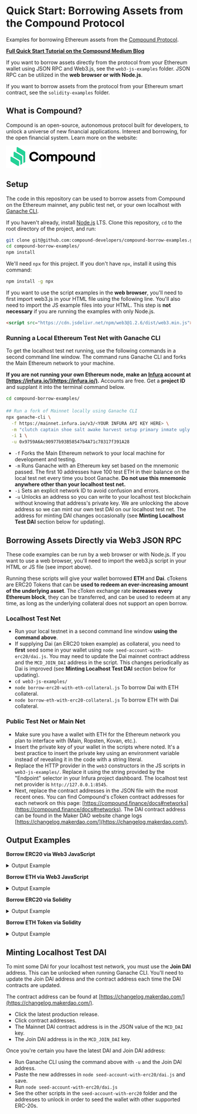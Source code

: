 # Quick Start: Borrowing Assets from the Compound Protocol

Examples for borrowing Ethereum assets from the [Compound Protocol](https://compound.finance/?ref=github&user=ajb413&repo=compound-borrow-examples).

**[Full Quick Start Tutorial on the Compound Medium Blog](https://medium.com/compound-finance/borrowing-assets-from-compound-quick-start-guide-f5e69af4b8f4)** 

If you want to borrow assets directly from the protocol from your Ethereum wallet using JSON RPC and Web3.js, see the `web3-js-examples` folder. JSON RPC can be utilized in the **web browser or with Node.js**.

If you want to borrow assets from the protocol from your Ethereum smart contract, see the `solidity-examples` folder.

## What is Compound?
Compound is an open-source, autonomous protocol built for developers, to unlock a universe of new financial applications. Interest and borrowing, for the open financial system. Learn more on the website:

<a href="https://compound.finance/?ref=github&user=ajb413&repo=compound-supply-examples">
    <img alt="Compound Finance" src="https://raw.githubusercontent.com/ajb413/compound-interest-alerts/master/compound-finance-logo.png" width=260 height=60/>
</a>

## Setup
The code in this repository can be used to borrow assets from Compound on the Ethereum mainnet, any public test net, or your own localhost with [Ganache CLI](https://github.com/trufflesuite/ganache-cli).

If you haven't already, install [Node.js](https://nodejs.org/) LTS. Clone this repository, `cd` to the root directory of the project, and run:
```bash
git clone git@github.com:compound-developers/compound-borrow-examples.git
cd compound-borrow-examples/
npm install
```

We'll need `npx` for this project. If you don't have `npx`, install it using this command:
```bash
npm install -g npx
```

If you want to use the script examples in the **web browser**, you'll need to first import web3.js in your HTML file using the following line. You'll also need to import the JS example files into your HTML. This step is **not necessary** if you are running the examples with only Node.js.
```html
<script src="https://cdn.jsdelivr.net/npm/web3@1.2.6/dist/web3.min.js"></script>
```

### Running a Local Ethereum Test Net with Ganache CLI
To get the localhost test net running, use the following commands in a second command line window. The command runs Ganache CLI and forks the Main Ethereum network to your machine.

**If you are not running your own Ethereum node, make an [Infura](https://infura.io/) account at [https://infura.io/](https://infura.io/).** Accounts are free. Get a **project ID** and supplant it into the terminal command below.

```bash
cd compound-borrow-examples/

## Run a fork of Mainnet locally using Ganache CLI
npx ganache-cli \
  -f https://mainnet.infura.io/v3/<YOUR INFURA API KEY HERE> \
  -m "clutch captain shoe salt awake harvest setup primary inmate ugly among become" \
  -i 1 \
  -u 0x9759A6Ac90977b93B58547b4A71c78317f391A28
```

- `-f` Forks the Main Ethereum network to your local machine for development and testing.
- `-m` Runs Ganache with an Ethereum key set based on the mnemonic passed. The first 10 addresses have 100 test ETH in their balance on the local test net every time you boot Ganache. **Do not use this mnemonic anywhere other than your localhost test net.**
- `-i` Sets an explicit network ID to avoid confusion and errors.
- `-u` Unlocks an address so you can write to your localhost test blockchain without knowing that address's private key. We are unlocking the above address so we can mint our own test DAI on our localhost test net. The address for minting DAI changes occasionally (see **Minting Localhost Test DAI** section below for updating).

## Borrowing Assets Directly via Web3 JSON RPC
These code examples can be run by a web browser or with Node.js. If you want to use a web browser, you'll need to import the web3.js script in your HTML or JS file (see import above).

Running these scripts will give your wallet borrowed **ETH** and **Dai**. cTokens are ERC20 Tokens that can be **used to redeem an ever-increasing amount of the underlying asset**. The cToken exchange rate **increases every Ethereum block**, they can be transferred, and can be used to redeem at any time, as long as the underlying collateral does not support an open borrow.

### Localhost Test Net
- Run your local testnet in a second command line window **using the command above**.
- If supplying Dai (an ERC20 token example) as collateral, you need to **first** seed some in your wallet using `node seed-account-with-erc20/dai.js`. You may need to update the Dai mainnet contract address and the `MCD_JOIN_DAI` address in the script. This changes periodically as Dai is improved (see **Minting Localhost Test DAI** section below for updating).
- `cd web3-js-examples/`
- `node borrow-erc20-with-eth-collateral.js` To borrow Dai with ETH collateral.
- `node borrow-eth-with-erc20-collateral.js` To borrow ETH with Dai collateral.

### Public Test Net or Main Net
- Make sure you have a wallet with ETH for the Ethereum network you plan to interface with (Main, Ropsten, Kovan, etc.).
- Insert the private key of your wallet in the scripts where noted. It's a best practice to insert the private key using an environment variable instead of revealing it in the code with a string literal.
- Replace the HTTP provider in the `web3` constructors in the JS scripts in `web3-js-examples/`. Replace it using the string provided by the "Endpoint" selector in your Infura project dashboard. The localhost test net provider is `http://127.0.0.1:8545`.
- Next, replace the contract addresses in the JSON file with the most recent ones. You can find Compound's cToken contract addresses for each network on this page: [https://compound.finance/docs#networks](https://compound.finance/docs#networks). The DAI contract address can be found in the Maker DAO website change logs [https://changelog.makerdao.com/](https://changelog.makerdao.com/).

## Output Examples

**Borrow ERC20 via Web3 JavaScript**

<details><summary>Output Example</summary>
<p>

```
node web3-js-examples/borrow-erc20-with-eth-collateral.js
My Wallet's  ETH Balance: 100
My Wallet's cETH Balance: 0
My Wallet's  DAI Balance: 0.000200882723749888

Supplying ETH to the protocol as collateral (you will get cETH in return)...

My Wallet's  ETH Balance: 98.9975322
My Wallet's cETH Balance: 49.9302679
My Wallet's  DAI Balance: 0.000200882723749888

Entering market (via Comptroller contract) for ETH (as collateral)...
Calculating your liquid assets in the protocol...
Fetching cETH collateral factor...
Fetching DAI price from the price feed...
Fetching borrow rate per block for DAI borrowing...

You have 287.9287499590705 of LIQUID assets (worth of USD) pooled in the protocol.
You can borrow up to 75% of your TOTAL collateral supplied to the protocol as DAI.
1 DAI == 1.009985 USD
You can borrow up to 285.0822041506265 DAI from the protocol.
NEVER borrow near the maximum amount because your account will be instantly liquidated.

Your borrowed amount INCREASES (1.888700297e-8 * borrowed amount) DAI per block.
This is based on the current borrow rate.

Now attempting to borrow 50 DAI...
My Wallet's  ETH Balance: 98.98930958
My Wallet's cETH Balance: 49.9302679
My Wallet's  DAI Balance: 50.00020088272375

Fetching DAI borrow balance from cDAI contract...
Borrow balance is 50 DAI

This part is when you do something with those borrowed assets!

Now repaying the borrow...
Approving DAI to be transferred from your wallet to the cDAI contract...

Borrow repaid.

My Wallet's  ETH Balance: 98.98283472
My Wallet's cETH Balance: 49.9302679
My Wallet's  DAI Balance: 0.000200882723749888

```
</p>
</details>

**Borrow ETH via Web3 JavaScript**

<details><summary>Output Example</summary>
<p>

```
node web3-js-examples/borrow-eth-with-erc20-collateral.js
My Wallet's  ETH Balance: 98.98283472
My Wallet's cDAI Balance: 0
My Wallet's  DAI Balance: 50.00020088272375

Approving DAI to be transferred from your wallet to the cDAI contract...

Supplying DAI to the protocol as collateral (you will get cDAI in return)...

My Wallet's  ETH Balance: 98.97617056
My Wallet's cDAI Balance: 723.03067199
My Wallet's  DAI Balance: 35.00020088272375

Entering market (via Comptroller contract) for ETH (as collateral)...
Calculating your liquid assets in the protocol...
Fetching the protocol's DAI collateral factor...
Fetching DAI price from the price feed...
Fetching borrow rate per block for ETH borrowing...

You have 299.291079301354028695 of LIQUID assets (worth of USD) pooled in the protocol.
You can borrow up to 75% of your TOTAL assets supplied to the protocol as ETH.
1 DAI == 1.009985 USD
You can borrow up to 299.291079301354028695 USD worth of assets from the protocol.
NEVER borrow near the maximum amount because your account will be instantly liquidated.

Your borrowed amount INCREASES (1.2222654221e-8 * borrowed amount) ETH per block.
This is based on the current borrow rate.

Now attempting to borrow 0.02 ETH...

ETH borrow successful.

My Wallet's  ETH Balance: 98.99167388
My Wallet's cDAI Balance: 723.03067199
My Wallet's  DAI Balance: 35.00020088272375

Fetching your ETH borrow balance from cETH contract...
Borrow balance is 0.02 ETH

This part is when you do something with those borrowed assets!

Now repaying the borrow...

Borrow repaid.

My Wallet's  ETH Balance: 98.96883582
My Wallet's cDAI Balance: 723.03067199
My Wallet's  DAI Balance: 35.00020088272375

```
</p>
</details>

**Borrow ERC20 via Solidity**

<details><summary>Output Example</summary>
<p>

```
node solidity-examples/borrow-erc20-via-solidity.js
My Wallet's   ETH Balance: 99.97413128
MyContract's  ETH Balance: 0
MyContract's cETH Balance: 0
MyContract's  DAI Balance: 0

Calling MyContract.borrowErc20Example with 1 ETH for collateral...

My Wallet's   ETH Balance: 98.96193916
MyContract's  ETH Balance: 0
MyContract's cETH Balance: 49.9302674
MyContract's  DAI Balance: 10

Now repaying the borrow...

My Wallet's   ETH Balance: 98.95618962
MyContract's  ETH Balance: 0
MyContract's cETH Balance: 49.9302674
MyContract's  DAI Balance: 0
```
</p>
</details>

**Borrow ETH Token via Solidity**

<details><summary>Output Example</summary>
<p>

```
node solidity-examples/borrow-eth-via-solidity.js
My Wallet's   DAI Balance: 50.00020088272375
MyContract's  ETH Balance: 0
MyContract's cETH Balance: 0
MyContract's  DAI Balance: 0
MyContract's cDAI Balance: 0

Sending 25 DAI to MyContract so it can provide collateral...

My Wallet's   DAI Balance: 25.00020088272375
MyContract's  ETH Balance: 0
MyContract's cETH Balance: 0
MyContract's  DAI Balance: 25
MyContract's cDAI Balance: 0

Calling MyContract.borrowEthExample with 25 DAI as collateral...

My Wallet's   DAI Balance: 25.00020088272375
MyContract's  ETH Balance: 0.02
MyContract's cETH Balance: 0
MyContract's  DAI Balance: 0
MyContract's cDAI Balance: 1205.0508796

Now repaying the borrow...

My Wallet's   DAI Balance: 25.00020088272375
MyContract's  ETH Balance: 0
MyContract's cETH Balance: 0
MyContract's  DAI Balance: 0
MyContract's cDAI Balance: 1205.0508796

```
</p>
</details>

## Minting Localhost Test DAI
To mint some DAI for your localhost test network, you must use the **Join DAI** address. This can be unlocked when running Ganache CLI. You'll need to update the Join DAI address and the contract address each time the DAI contracts are updated. 

The contract address can be found at [https://changelog.makerdao.com/](https://changelog.makerdao.com/).

- Click the latest production release.
- Click contract addresses.
- The Mainnet DAI contract address is in the JSON value of the `MCD_DAI` key.
- The Join DAI address is in the `MCD_JOIN_DAI` key.

Once you're certain you have the latest DAI and Join DAI address:

- Run Ganache CLI using the command above with `-u` and the Join DAI address.
- Paste the new addresses in `node seed-account-with-erc20/dai.js` and save.
- Run `node seed-account-with-erc20/dai.js`
- See the other scripts in the `seed-account-with-erc20` folder and the addresses to unlock in order to seed the wallet with other supported ERC-20s.
